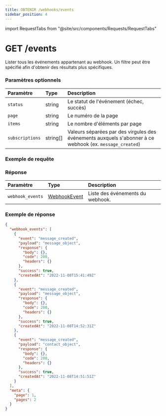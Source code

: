 ```yaml
---
title: OBTENIR /webhooks/events
sidebar_position: 4
---
```


import RequestTabs from "@site/src/components/Requests/RequestTabs"

# GET /events

Lister tous les événements appartenant au webhook. Un filtre peut être spécifié afin d'obtenir des résultats plus spécifiques.

### Paramètres optionnels

| Paramètre       | Type     | Description                                                                               |
| :-------------- | :------- | :---------------------------------------------------------------------------------------- |
| `status`        | string   | Le statut de l'événement (échec, succès)                                                   |
| `page`          | string   | Le numéro de la page                                                                      |
| `items`         | string   | Le nombre d'éléments par page                                                             |
| `subscriptions` | string[] | Valeurs séparées par des virgules des événements auxquels s'abonner à ce webhook (ex. `message_created`) |

### Exemple de requête

<RequestTabs endpoint='webhooks_api' request="get_webhooks_events"/>

### Réponse

| Paramètre          | Type                                                      | Description             |
| :----------------- | :-------------------------------------------------------- | :---------------------- |
| `webhook_events`   | [WebhookEvent](/api/reference/object_types/webhook_event) | Liste des événements du webhook. |

### Exemple de réponse

```json title=response.json
{
  "webhook_events": [
    {
      "event": "message_created",
      "payload": "message_object",
      "response": {
        "body": {},
        "code": 200,
        "headers": {}
      },
      "success": true,
      "createdAt": "2022-11-08T15:41:49Z"
    },
    {
      "event": "message_created",
      "payload": "message_object",
      "response": {
        "body": {},
        "code": 200,
        "headers": {}
      },
      "success": true,
      "createdAt": "2022-11-08T14:52:31Z"
    },
    {
      "event": "message_created",
      "payload": "contact_object",
      "response": {
        "body": {},
        "code": 200,
        "headers": {}
      },
      "success": true,
      "createdAt": "2022-11-08T14:51:51Z"
    }
  ],
  "meta": {
    "page": 1,
    "pages": 2
  }
}
```